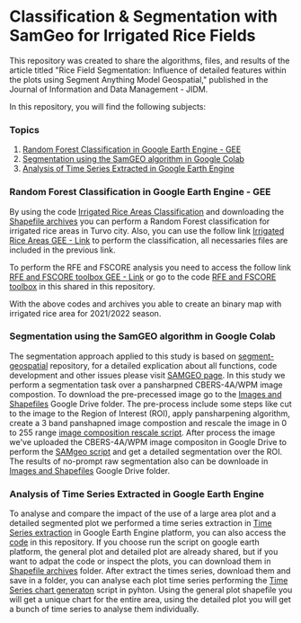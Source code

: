 # Classification & Segmentation with SamGeo for Irrigated Rice Fields

This repository was created to share the algorithms, files, and results of the article titled "Rice Field Segmentation: Influence of detailed features within the plots using Segment Anything Model Geospatial," published in the Journal of Information and Data Management - JIDM.

In this repository, you will find the following subjects:

### Topics

1. [Random Forest Classification in Google Earth Engine - GEE](#random-forest-classification-in-google-earth-engine---gee)
2. [Segmentation using the SamGEO algorithm in Google Colab](#segmentation-using-the-samgeo-algorithm-in-google-colab)
3. [Analysis of Time Series Extracted in Google Earth Engine](#analysis-of-time-series-extracted-in-google-earth-engine)

### Random Forest Classification in Google Earth Engine - GEE

By using the code [Irrigated Rice Areas Classification](RiceAreasClassification.js) and downloading the [Shapefile archives](Shapefiles) you can perform a Random Forest classification for irrigated rice areas in Turvo city. Also, you can use the follow link [Irrigated Rice Areas GEE - Link](https://code.earthengine.google.com/2ce75e8e35d500b803a56bdedd2f83b5) to perform the classification, all necessaries files are included in the previous link.

To perform the RFE and FSCORE analysis you need to access the follow link [RFE and FSCORE toolbox GEE - Link](https://code.earthengine.google.com/56e7af7a64fbdc0a364cee7b3ec3faa2) or go to the code [RFE and FSCORE toolbox](RFE_FSCORE_toolbox.js) in this shared in this repository.

With the above codes and archives you able to create an binary map with irrigated rice area for 2021/2022 season.

### Segmentation using the SamGEO algorithm in Google Colab

The segmentation approach applied to this study is based on [segment-geospatial](https://github.com/opengeos/segment-geospatial) repository, for a detailed explication about all functions, code development and other issues please visit [SAMGEO page](https://samgeo.gishub.org/).
In this study we perform a segmentation task over a pansharpned CBERS-4A/WPM image compostion. To download the pre-precessed image go to the [Images and Shapefiles](https://drive.google.com/drive/folders/1tRkOSdJ8wUMZbmBNreSMaNqGLGaC_8BZ?usp=sharing) Google Drive folder. The pre-process include some steps like cut to the image to the Region of Interest (ROI), apply pansharpening algorithm, create a 3 band panshapned image compostion and rescale the image in 0 to 255 range [image composition rescale script](rescale_ImageCompositon.py).
After process the image we've uploaded the CBERS-4A/WPM image compositon in Google Drive to perform the [SAMgeo script](SAMgeo_script.py) and get a detailed segmentation over the ROI.
The results of no-prompt raw segmentation also can be downloade in [Images and Shapefiles](https://drive.google.com/drive/folders/1tRkOSdJ8wUMZbmBNreSMaNqGLGaC_8BZ?usp=sharing) Google Drive folder.

### Analysis of Time Series Extracted in Google Earth Engine

To analyse and compare the impact of the use of a large area plot and a detailed segmented plot we performed a time series extraction in [Time Series extraction](https://code.earthengine.google.com/48bebc7a1e0254a66ea848a2d9ef127c) in Google Earth Engine platform, you can also access the [code](TimeSeriesExtraction.js) in this repository. If you choose run the script on google earth platform, the general plot and detailed plot are already shared, but if you want to adpat the code or inspect the plots, you can download them in [Shapefile archives](Shapefiles) folder.
After extract the times series, download them and save in a folder, you can analyse each plot time series performing the [Time Series chart generaton](TimeSeriesCharts.py) script in pyhton. Using the general plot shapefile you will get a unique chart for the entire area, using the detailed plot you will get a bunch of time series to analyse them individually.


